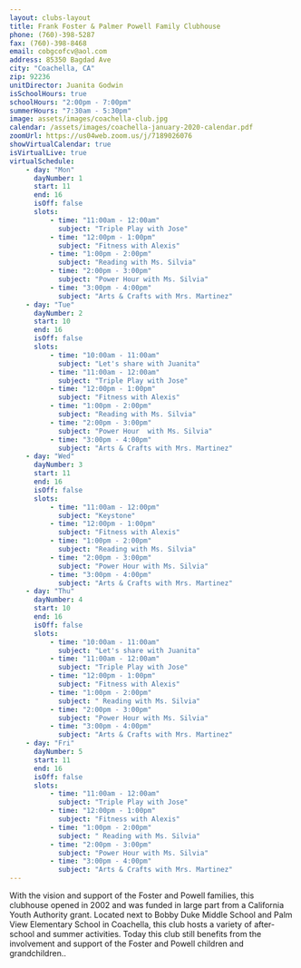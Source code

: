 ```yaml
---
layout: clubs-layout
title: Frank Foster & Palmer Powell Family Clubhouse
phone: (760)-398-5287
fax: (760)-398-8468
email: cobgcofcv@aol.com
address: 85350 Bagdad Ave
city: "Coachella, CA"
zip: 92236
unitDirector: Juanita Godwin
isSchoolHours: true
schoolHours: "2:00pm - 7:00pm"
summerHours: "7:30am - 5:30pm"
image: assets/images/coachella-club.jpg
calendar: /assets/images/coachella-january-2020-calendar.pdf
zoomUrl: https://us04web.zoom.us/j/7189026076
showVirtualCalendar: true
isVirtualLive: true
virtualSchedule:
    - day: "Mon"
      dayNumber: 1
      start: 11
      end: 16
      isOff: false
      slots:
          - time: "11:00am - 12:00am"
            subject: "Triple Play with Jose"
          - time: "12:00pm - 1:00pm"
            subject: "Fitness with Alexis"
          - time: "1:00pm - 2:00pm"
            subject: "Reading with Ms. Silvia"
          - time: "2:00pm - 3:00pm"
            subject: "Power Hour with Ms. Silvia"
          - time: "3:00pm - 4:00pm"
            subject: "Arts & Crafts with Mrs. Martinez"
    - day: "Tue"
      dayNumber: 2
      start: 10
      end: 16
      isOff: false
      slots:
          - time: "10:00am - 11:00am"
            subject: "Let's share with Juanita"
          - time: "11:00am - 12:00am"
            subject: "Triple Play with Jose"
          - time: "12:00pm - 1:00pm"
            subject: "Fitness with Alexis"
          - time: "1:00pm - 2:00pm"
            subject: "Reading with Ms. Silvia"
          - time: "2:00pm - 3:00pm"
            subject: "Power Hour  with Ms. Silvia"
          - time: "3:00pm - 4:00pm"
            subject: "Arts & Crafts with Mrs. Martinez"
    - day: "Wed"
      dayNumber: 3
      start: 11
      end: 16
      isOff: false
      slots:
          - time: "11:00am - 12:00pm"
            subject: "Keystone"
          - time: "12:00pm - 1:00pm"
            subject: "Fitness with Alexis"
          - time: "1:00pm - 2:00pm"
            subject: "Reading with Ms. Silvia"
          - time: "2:00pm - 3:00pm"
            subject: "Power Hour with Ms. Silvia"
          - time: "3:00pm - 4:00pm"
            subject: "Arts & Crafts with Mrs. Martinez"
    - day: "Thu"
      dayNumber: 4
      start: 10
      end: 16
      isOff: false
      slots:
          - time: "10:00am - 11:00am"
            subject: "Let's share with Juanita"
          - time: "11:00am - 12:00am"
            subject: "Triple Play with Jose"
          - time: "12:00pm - 1:00pm"
            subject: "Fitness with Alexis"
          - time: "1:00pm - 2:00pm"
            subject: " Reading with Ms. Silvia"
          - time: "2:00pm - 3:00pm"
            subject: "Power Hour with Ms. Silvia"
          - time: "3:00pm - 4:00pm"
            subject: "Arts & Crafts with Mrs. Martinez"
    - day: "Fri"
      dayNumber: 5
      start: 11
      end: 16
      isOff: false
      slots:
          - time: "11:00am - 12:00am"
            subject: "Triple Play with Jose"
          - time: "12:00pm - 1:00pm"
            subject: "Fitness with Alexis"
          - time: "1:00pm - 2:00pm"
            subject: " Reading with Ms. Silvia"
          - time: "2:00pm - 3:00pm"
            subject: "Power Hour with Ms. Silvia"
          - time: "3:00pm - 4:00pm"
            subject: "Arts & Crafts with Mrs. Martinez"
---
```


With the vision and support of the Foster and Powell families, this clubhouse opened in 2002 and was funded in large part from a California Youth Authority grant. Located next to Bobby Duke Middle School and Palm View Elementary School in Coachella, this club hosts a variety of after-school and summer activities. Today this club still benefits from the involvement and support of the Foster and Powell children and grandchildren..
